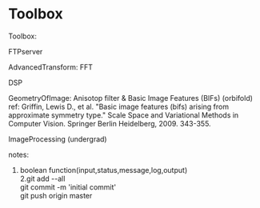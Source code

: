 Toolbox
====

Toolbox:

FTPserver

AdvancedTransform: FFT

DSP

GeometryOfImage: Anisotop filter & Basic Image Features (BIFs) (orbifold)  
ref: Griffin, Lewis D., et al. "Basic image features (bifs) arising from approximate symmetry type." Scale Space and Variational Methods in Computer Vision. Springer Berlin Heidelberg, 2009. 343-355.

ImageProcessing (undergrad)

notes:  
1. boolean function(input,status,message,log,output)  
2.git add --all   
git commit -m 'initial commit'  
git push origin master  
